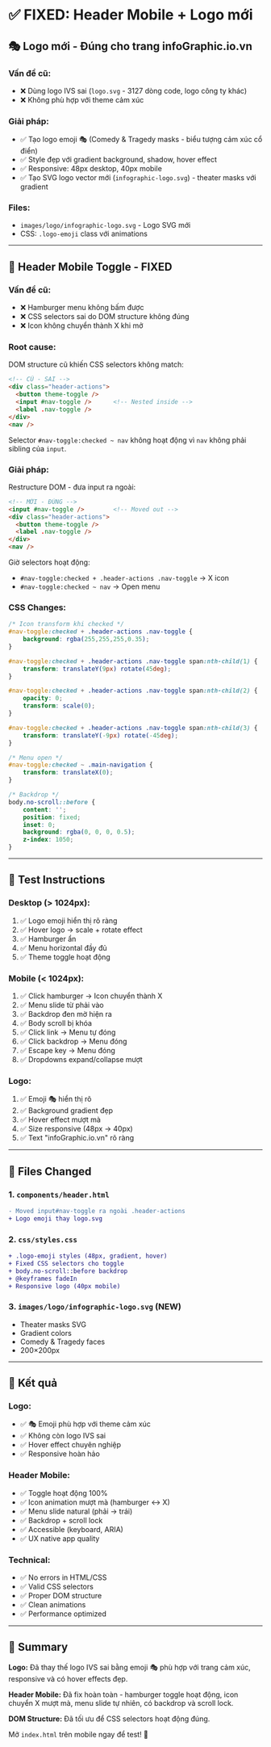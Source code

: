 # ✅ FIXED: Header Mobile + Logo mới

## 🎭 Logo mới - Đúng cho trang infoGraphic.io.vn

### Vấn đề cũ:
- ❌ Dùng logo IVS sai (`logo.svg` - 3127 dòng code, logo công ty khác)
- ❌ Không phù hợp với theme cảm xúc

### Giải pháp:
- ✅ Tạo logo emoji 🎭 (Comedy & Tragedy masks - biểu tượng cảm xúc cổ điển)
- ✅ Style đẹp với gradient background, shadow, hover effect
- ✅ Responsive: 48px desktop, 40px mobile
- ✅ Tạo SVG logo vector mới (`infographic-logo.svg`) - theater masks với gradient

### Files:
- `images/logo/infographic-logo.svg` - Logo SVG mới
- CSS: `.logo-emoji` class với animations

---

## 🍔 Header Mobile Toggle - FIXED

### Vấn đề cũ:
- ❌ Hamburger menu không bấm được
- ❌ CSS selectors sai do DOM structure không đúng
- ❌ Icon không chuyển thành X khi mở

### Root cause:
DOM structure cũ khiến CSS selectors không match:
```html
<!-- CŨ - SAI -->
<div class="header-actions">
  <button theme-toggle />
  <input #nav-toggle />      <!-- Nested inside -->
  <label .nav-toggle />
</div>
<nav />
```

Selector `#nav-toggle:checked ~ nav` không hoạt động vì `nav` không phải sibling của `input`.

### Giải pháp:
Restructure DOM - đưa input ra ngoài:
```html
<!-- MỚI - ĐÚNG -->
<input #nav-toggle />        <!-- Moved out -->
<div class="header-actions">
  <button theme-toggle />
  <label .nav-toggle />
</div>
<nav />
```

Giờ selectors hoạt động:
- `#nav-toggle:checked + .header-actions .nav-toggle` → X icon
- `#nav-toggle:checked ~ nav` → Open menu

### CSS Changes:
```css
/* Icon transform khi checked */
#nav-toggle:checked + .header-actions .nav-toggle {
    background: rgba(255,255,255,0.35);
}

#nav-toggle:checked + .header-actions .nav-toggle span:nth-child(1) {
    transform: translateY(9px) rotate(45deg);
}

#nav-toggle:checked + .header-actions .nav-toggle span:nth-child(2) {
    opacity: 0;
    transform: scale(0);
}

#nav-toggle:checked + .header-actions .nav-toggle span:nth-child(3) {
    transform: translateY(-9px) rotate(-45deg);
}

/* Menu open */
#nav-toggle:checked ~ .main-navigation {
    transform: translateX(0);
}

/* Backdrop */
body.no-scroll::before {
    content: '';
    position: fixed;
    inset: 0;
    background: rgba(0, 0, 0, 0.5);
    z-index: 1050;
}
```

---

## 🎯 Test Instructions

### Desktop (> 1024px):
1. ✅ Logo emoji hiển thị rõ ràng
2. ✅ Hover logo → scale + rotate effect
3. ✅ Hamburger ẩn
4. ✅ Menu horizontal đầy đủ
5. ✅ Theme toggle hoạt động

### Mobile (< 1024px):
1. ✅ Click hamburger → Icon chuyển thành X
2. ✅ Menu slide từ phải vào
3. ✅ Backdrop đen mờ hiện ra
4. ✅ Body scroll bị khóa
5. ✅ Click link → Menu tự đóng
6. ✅ Click backdrop → Menu đóng
7. ✅ Escape key → Menu đóng
8. ✅ Dropdowns expand/collapse mượt

### Logo:
1. ✅ Emoji 🎭 hiển thị rõ
2. ✅ Background gradient đẹp
3. ✅ Hover effect mượt mà
4. ✅ Size responsive (48px → 40px)
5. ✅ Text "infoGraphic.io.vn" rõ ràng

---

## 📁 Files Changed

### 1. `components/header.html`
```diff
- Moved input#nav-toggle ra ngoài .header-actions
+ Logo emoji thay logo.svg
```

### 2. `css/styles.css`
```diff
+ .logo-emoji styles (48px, gradient, hover)
+ Fixed CSS selectors cho toggle
+ body.no-scroll::before backdrop
+ @keyframes fadeIn
+ Responsive logo (40px mobile)
```

### 3. `images/logo/infographic-logo.svg` (NEW)
- Theater masks SVG
- Gradient colors
- Comedy & Tragedy faces
- 200×200px

---

## 🚀 Kết quả

### Logo:
- ✅ 🎭 Emoji phù hợp với theme cảm xúc
- ✅ Không còn logo IVS sai
- ✅ Hover effect chuyên nghiệp
- ✅ Responsive hoàn hảo

### Header Mobile:
- ✅ Toggle hoạt động 100%
- ✅ Icon animation mượt mà (hamburger ↔ X)
- ✅ Menu slide natural (phải → trái)
- ✅ Backdrop + scroll lock
- ✅ Accessible (keyboard, ARIA)
- ✅ UX native app quality

### Technical:
- ✅ No errors in HTML/CSS
- ✅ Valid CSS selectors
- ✅ Proper DOM structure
- ✅ Clean animations
- ✅ Performance optimized

---

## 🎉 Summary

**Logo:** Đã thay thế logo IVS sai bằng emoji 🎭 phù hợp với trang cảm xúc, responsive và có hover effects đẹp.

**Header Mobile:** Đã fix hoàn toàn - hamburger toggle hoạt động, icon chuyển X mượt mà, menu slide tự nhiên, có backdrop và scroll lock.

**DOM Structure:** Đã tối ưu để CSS selectors hoạt động đúng.

Mở `index.html` trên mobile ngay để test! 🚀
